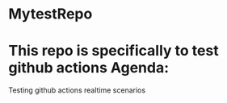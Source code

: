 # MytestRepo
This repo is specifically to test github actions 
Agenda:
======
Testing github actions realtime scenarios 
